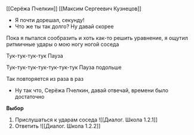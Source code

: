 [[Серёжа Пчелкин]]
[[Максим Сергеевич Кузнецов]]

-  Я почти дорешал, секунду! 
- Что же ты так долго? Ну давай скорее 

Пока я пытался сообразить и хоть как-то решить уравнение, я ощутил ритмичные удары о мою ногу ногой соседа

Тук-тук-тук-тук
Пауза

Тук-тук-тук-тук-тук-тук-тук 
Пауза подольше

Так повторяется из раза в раз

- Ну так что, Серёжа Пчелкин, давай отвечай, времени было достаточно 

**Выбор**
1. Прислушаться к ударам соседа
![[Диалог. Школа 1.2.1]]
2. Ответить
![[Диалог. Школа 1.2.2]]





